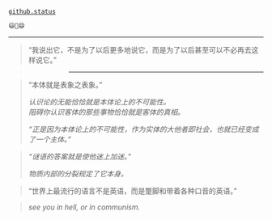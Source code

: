 [`github.status`](https://githubstatus.com/)

~~~~ postscript
😃🤔😄
~~~~

----


> “我说出它，不是为了以后更多地说它，而是为了以后甚至可以不必再去这样说它。”

> > > ---

> “本体就是表象之表象。”
> 
> *认识论的无能恰恰就是本体论上的不可能性。*  
> *阻碍你认识客体的那些事物恰恰就是客体的真相。*  
> 
> *“正是因为本体论上的不可能性，作为实体的大他者即社会，也就已经变成了一个主体。”*
> 

> *“谜语的答案就是使他迷上加迷。”*
> 
> *物质内部的分裂规定了它本身。*
> 

> “世界上最流行的语言不是英语，而是蹩脚和带着各种口音的英语。”

> *see you in hell, or in communism.*

